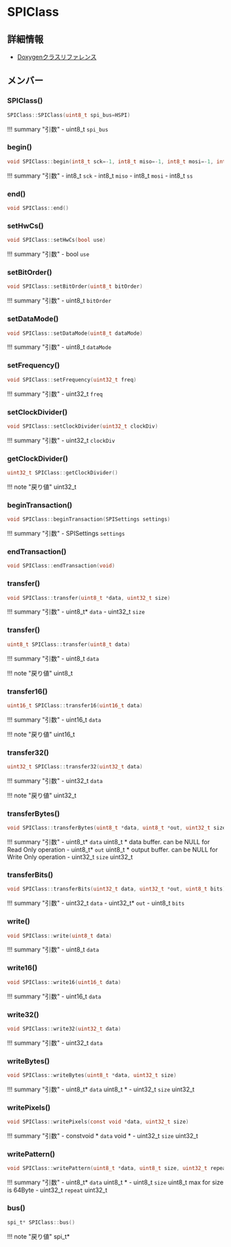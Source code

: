 # SPIClass



## 詳細情報

- [Doxygenクラスリファレンス](https://lang-ship.com/reference/ESP32/1.0.2/class_s_p_i_class.html)

## メンバー

### SPIClass()



```c
SPIClass::SPIClass(uint8_t spi_bus=HSPI)
```

!!! summary "引数"
	- uint8_t `spi_bus` 



### begin()



```c
void SPIClass::begin(int8_t sck=-1, int8_t miso=-1, int8_t mosi=-1, int8_t ss=-1)
```

!!! summary "引数"
	- int8_t `sck` 
	- int8_t `miso` 
	- int8_t `mosi` 
	- int8_t `ss` 



### end()



```c
void SPIClass::end()
```



### setHwCs()



```c
void SPIClass::setHwCs(bool use)
```

!!! summary "引数"
	- bool `use` 



### setBitOrder()



```c
void SPIClass::setBitOrder(uint8_t bitOrder)
```

!!! summary "引数"
	- uint8_t `bitOrder` 



### setDataMode()



```c
void SPIClass::setDataMode(uint8_t dataMode)
```

!!! summary "引数"
	- uint8_t `dataMode` 



### setFrequency()



```c
void SPIClass::setFrequency(uint32_t freq)
```

!!! summary "引数"
	- uint32_t `freq` 



### setClockDivider()



```c
void SPIClass::setClockDivider(uint32_t clockDiv)
```

!!! summary "引数"
	- uint32_t `clockDiv` 



### getClockDivider()



```c
uint32_t SPIClass::getClockDivider()
```

!!! note "戻り値"
	uint32_t



### beginTransaction()



```c
void SPIClass::beginTransaction(SPISettings settings)
```

!!! summary "引数"
	- SPISettings `settings` 



### endTransaction()



```c
void SPIClass::endTransaction(void)
```



### transfer()



```c
void SPIClass::transfer(uint8_t *data, uint32_t size)
```

!!! summary "引数"
	- uint8_t* `data` 
	- uint32_t `size` 



### transfer()



```c
uint8_t SPIClass::transfer(uint8_t data)
```

!!! summary "引数"
	- uint8_t `data` 

!!! note "戻り値"
	uint8_t



### transfer16()



```c
uint16_t SPIClass::transfer16(uint16_t data)
```

!!! summary "引数"
	- uint16_t `data` 

!!! note "戻り値"
	uint16_t



### transfer32()



```c
uint32_t SPIClass::transfer32(uint32_t data)
```

!!! summary "引数"
	- uint32_t `data` 

!!! note "戻り値"
	uint32_t



### transferBytes()



```c
void SPIClass::transferBytes(uint8_t *data, uint8_t *out, uint32_t size)
```

!!! summary "引数"
	- uint8_t* `data` uint8_t * data buffer. can be NULL for Read Only operation 
	- uint8_t* `out` uint8_t * output buffer. can be NULL for Write Only operation 
	- uint32_t `size` uint32_t 



### transferBits()



```c
void SPIClass::transferBits(uint32_t data, uint32_t *out, uint8_t bits)
```

!!! summary "引数"
	- uint32_t `data` 
	- uint32_t* `out` 
	- uint8_t `bits` 



### write()



```c
void SPIClass::write(uint8_t data)
```

!!! summary "引数"
	- uint8_t `data` 



### write16()



```c
void SPIClass::write16(uint16_t data)
```

!!! summary "引数"
	- uint16_t `data` 



### write32()



```c
void SPIClass::write32(uint32_t data)
```

!!! summary "引数"
	- uint32_t `data` 



### writeBytes()



```c
void SPIClass::writeBytes(uint8_t *data, uint32_t size)
```

!!! summary "引数"
	- uint8_t* `data` uint8_t * 
	- uint32_t `size` uint32_t 



### writePixels()



```c
void SPIClass::writePixels(const void *data, uint32_t size)
```

!!! summary "引数"
	- constvoid * `data` void * 
	- uint32_t `size` uint32_t 



### writePattern()



```c
void SPIClass::writePattern(uint8_t *data, uint8_t size, uint32_t repeat)
```

!!! summary "引数"
	- uint8_t* `data` uint8_t * 
	- uint8_t `size` uint8_t max for size is 64Byte 
	- uint32_t `repeat` uint32_t 



### bus()



```c
spi_t* SPIClass::bus()
```

!!! note "戻り値"
	spi_t*




